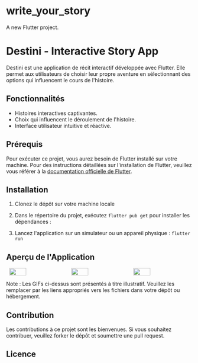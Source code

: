 # write_your_story

A new Flutter project.

# Destini - Interactive Story App

Destini est une application de récit interactif développée avec Flutter. Elle permet aux utilisateurs de choisir leur propre aventure en sélectionnant des options qui influencent le cours de l'histoire.

## Fonctionnalités

- Histoires interactives captivantes.
- Choix qui influencent le déroulement de l'histoire.
- Interface utilisateur intuitive et réactive.

## Prérequis

Pour exécuter ce projet, vous aurez besoin de Flutter installé sur votre machine. Pour des instructions détaillées sur l'installation de Flutter, veuillez vous référer à la [documentation officielle de Flutter](https://flutter.dev/docs/get-started/install).

## Installation

1. Clonez le dépôt sur votre machine locale

2. Dans le répertoire du projet, exécutez `flutter pub get` pour installer les dépendances :

3. Lancez l'application sur un simulateur ou un appareil physique : `flutter run`


## Aperçu de l'Application

<div style="display: flex; justify-content: space-around; align-items: center; flex-wrap: wrap;">
  <img src="images/autre.gif" width="30%" />
  <img src="images/friendly.gif" width="30%" />
  <img src="images/demander.gif" width="30%" />
</div>

Note : Les GIFs ci-dessus sont présentés à titre illustratif. Veuillez les remplacer par les liens appropriés vers les fichiers dans votre dépôt ou hébergement.

## Contribution

Les contributions à ce projet sont les bienvenues. Si vous souhaitez contribuer, veuillez forker le dépôt et soumettre une pull request.

## Licence








